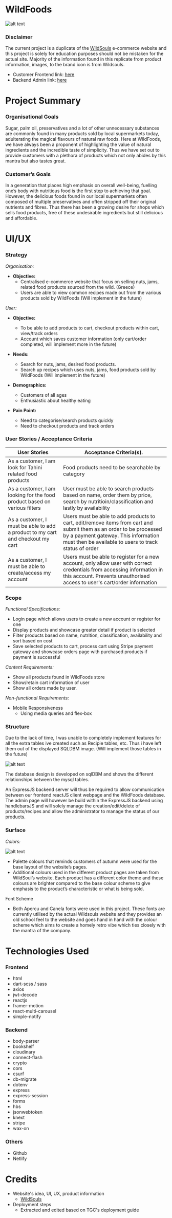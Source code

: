 # WildFoods 

![alt text](https://github.com/keithtanzihao/wildfoods-frontend/blob/main/src/styles/vendors/images/Screen%20Shot%202022-05-19%20at%208.05.46%20PM.png)

### Disclaimer

The current project is a duplicate of the [WildSouls](https://www.wildsouls.gr/en/) e-commerce website and this project is solely for education purposes should not be mistaken for the actual site. Majority of the information found in this replicate from product information, images, to the brand icon is from Wildsouls.

* Customer Frontend link: [here](https://lovely-gaufre-01d524.netlify.app/login)
* Backend Admin link: [here](https://wildfoodsbackend.herokuapp.com/admin/login)

# Project Summary

### Organisational Goals

Sugar, palm oil, preservatives and a lot of other unnecessary substances are commonly found in many products sold by local supermarkets today, adulterating the magical flavours of natural raw foods. Here at WildFoods, we have always been a proponent of highlighting the value of natural ingredients and the incredible taste of simplicity. Thus we have set out to provide customers with a plethora of products which not only abides by this mantra but also tastes great.

### Customer’s Goals

In a generation that places high emphasis on overall well-being, fuelling one’s body with nutritious food is the first step to achieving that goal. However, the delicious foods found in our local supermarkets often composed of multiple preservatives and often stripped off their original nutrients and fibres. Thus there has been a growing desire for shops which sells food products, free of these undesirable ingredients but still delicious and affordable.

# UI/UX

### Strategy

_Organisation:_
  * **Objective:** 
      * Centralised e-commerce website that focus on selling nuts, jams, related food products sourced from the wild. (Greece)
      * Users are able to view common recipes made out from the various products sold by WildFoods (Will implement in the future)

_User:_
  * **Objective:** 
      * To be able to add products to cart, checkout products within cart, view/track orders
      * Account which saves customer information (only cart/order completed, will implement more in the future)

  * **Needs:**
      * Search for nuts, jams, desired food products.
      * Search up recipes which uses nuts, jams, food products sold by WildFoods (Will implement in the future)

  * **Demographics:**
      * Customers of all ages
      * Enthusiastic about healthy eating

  * **Pain Point:** 
      * Need to categorise/search products quickly
      * Need to checkout products and track orders

### User Stories / Acceptance Criteria

| User Stories               | Acceptance Criteria(s).    | 
| -------------------------- |----------------------------| 
| As a customer, I am look for Tahini related food products| Food products need to be searchable by category
| As a customer, I am looking for the food product based on various filters| User must be able to search products based on name, order them by price, search by nutritioin/classification and lastly by availability
| As a customer, I must be able to add a product to my cart and checkout my cart| Users must be able to add products to cart, edit/remove items from cart and submit them as an order to be processed by a payment gateway. This information must then be available to users to track status of order
| As a customer, I must be able to create/access my account| Users must be able to register for a new account, only allow user with correct credentials from accessing information in this account. Prevents unauthorised access to user's cart/order information

### Scope

_Functional Specifications:_
  * Login page which allows users to create a new account or register for one
  * Display products and showcase greater detail if product is selected
  * Filter products based on name, nutrition, classification, availability and sort based on cost
  * Save selected products to cart, process cart using Stripe payment gateway and showcase orders page with purchased products if payment is successful

_Content Requirements:_
  * Show all products found in WildFoods store
  * Show/retain cart information of user
  * Show all orders made by user.

 _Non-functional Requirements:_
  * Mobile Responsiveness
      * Using media queries and flex-box

### Structure

Due to the lack of time, I was unable to completely implement features for all the extra tables ive created such as Recipie tables, etc. Thus i have left them out of the displayed SQLDBM image. (Will implement those tables in the future)

![alt text](https://github.com/keithtanzihao/wildfoods-frontend/blob/main/src/styles/vendors/images/Screen%20Shot%202022-05-19%20at%207.44.57%20PM.png)

The database design is developed on sqlDBM and shows the different relationships between the mysql tables. 

An ExpressJS backend server will thus be required to allow communication between our frontend reactJS client webpage and the WildFoods database. The admin page will however be build within the ExpressJS backend using handlebarsJS and will solely manage the creation/edit/delete of products/recipes and allow the administrator to manage the status of our products.

### Surface

_Colors:_

![alt text](https://github.com/keithtanzihao/wildfoods-frontend/blob/main/src/styles/vendors/images/Screen%20Shot%202022-04-22%20at%203.33.22%20PM.png)

* Palette colours that reminds customers of autumn were used for the base layout of the website’s pages.
* Additional colours used in the different product pages are taken from WildSoul’s website. Each product has a different color theme and these colours are brighter compared to the base colour scheme to give emphasis to the product’s characteristic or what is being sold.


Font Scheme

* Both Apercu and Canela fonts were used in this project. These fonts are currently utilised by the actual Wildsouls website and they provides an old school feel to the website and goes hand in hand with the colour scheme which aims to create a homely retro vibe which ties closely with the mantra of the company.


# Technologies Used

### Frontend
* html
* dart-scss / sass
* axios
* jwt-decode
* reactjs
* framer-motion
* react-multi-carousel
* simple-notify

### Backend
* body-parser
* bookshelf
* cloudinary
* connect-flash
* crypto
* cors
* csurf
* db-migrate
* dotenv
* express
* express-session
* forms
* hbs
* jsonwebtoken
* knext
* stripe
* wax-on

### Others
* Github
* Netlify

# Credits

* Website's idea, UI, UX, product information
    * [WildSouls](https://www.wildsouls.gr/en/)
* Deployment steps
    * Extracted and edited based on TGC's deployment guide









